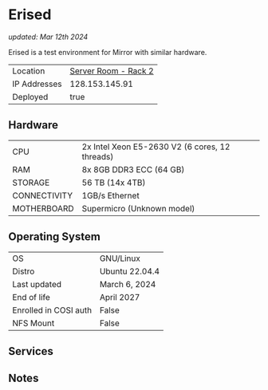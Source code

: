 # Erised

_updated: Mar 12th 2024_

Erised is a test environment for Mirror with similar hardware.

| | |
| :--- | :--- |
| Location | [Server Room - Rack 2](../racks.md#rack-2) |
| IP Addresses | 128.153.145.91
| Deployed | true

## Hardware

| | |
| :--- | :--- |
| CPU | 2x Intel Xeon E5-2630 V2 (6 cores, 12 threads)
| RAM | 8x 8GB DDR3 ECC (64 GB)
| STORAGE | 56 TB (14x 4TB)
| CONNECTIVITY | 1GB/s Ethernet
| MOTHERBOARD | Supermicro (Unknown model)


## Operating System

| | |
| :--- | :--- |
| OS | GNU/Linux
| Distro | Ubuntu 22.04.4
| Last updated | March 6, 2024
| End of life | April 2027
| Enrolled in COSI auth | False
| NFS Mount | False

## Services


## Notes
